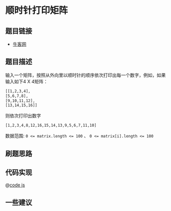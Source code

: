 # 顺时针打印矩阵

## 题目链接

- [牛客网](https://www.nowcoder.com/practice/9b4c81a02cd34f76be2659fa0d54342a)

## 题目描述

输入一个矩阵，按照从外向里以顺时针的顺序依次打印出每一个数字，例如，如果输入如下4 X 4矩阵：

```bash
[[1,2,3,4],
[5,6,7,8],
[9,10,11,12],
[13,14,15,16]]
```

则依次打印出数字

```bash
[1,2,3,4,8,12,16,15,14,13,9,5,6,7,11,10]
```

数据范围: `0 <= matrix.length <= 100` 、 `0 <= matrix[i].length <= 100`

## 刷题思路

## 代码实现

@[code js](@code/algorithm/sword-point/数组和矩阵/printMatrix.js)

## 一些建议
